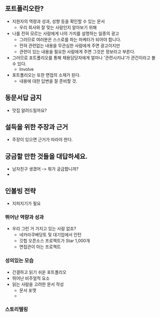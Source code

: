 
## 포트폴리오란?

- 지원자의 역량과 성과, 성향 등을 확인할 수 있는 문서
	- 우리 회사와 잘 맞는 사람인지 알아보기 위해
- 나를 전혀 모르는 사람에게 나의 가치를 설명하는 일종의 광고
	- 그러므로 여러분은 스스로를 파는 마케터가 되어야 합니다.
	- 전혀 관련없는 내용을 무관심한 사람에게 주면 광고이지만
	- 관련이 있는 내용을 필요한 사람에게 주면 그것은 정보라고 부른다.
- 그러므로 포트폴리오를 통해 채용담당자에게 얼마나 '관련시키냐'가 관건이라고 볼 수 있다.
	- Involve
- 포트폴리오는 또한 면접의 소재가 된다.
	- 내용에 대한 답변을 잘 준비할 것.

## 동문서답 금지

- 맛집 알려드릴까요?

## 설득을 위한 주장과 근거

- 주장이 있으면 근거가 따라야 한다.

## 궁금할 만한 것들을 대답하세요.

- 남자친구 생겼어 -> 뭐가 궁금합니까?
- 

## 인볼빙 전략

- 지피지기가 필요

### 뛰어난 역량과 성과

- 우리 그런 거 가지고 있는 사람 없죠?
	- 네카라쿠배당토 및 대기업에서 인턴
	- 깃헙 오픈소스 프로젝트가 Star 1,000개
	- 면접관이 아는 프로젝트	

### 성의있는 모습

- 간결하고 읽기 쉬운 포트폴리오
- 뛰어난 비주얼적 요소
- 읽는 사람을 고려한 문서 작성
	- 문서 포맷
	- 

### 스토리텔링